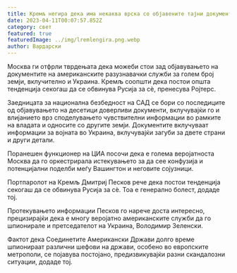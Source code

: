 ```yaml
---
title: Кремљ негира дека има некаква врска со објавените тајни документи на Пентагон
date: 2023-04-11T00:07:57.852Z
category: свет
featured: true
featuredImage: ../img/lremlengira.png.webp
author: Вардарски
---
```


Москва ги отфрли тврдењата дека можеби стои зад објавувањето на документите на американските разузнавачки служби за голем број земји, вклучително и Украина. Кремљ соопшти дека постои општа тенденција секогаш да се обвинува Русија за сè, пренесува Ројтерс.

Заедницата за национална безбедност на САД се бори со последиците од објавувањето на десетици доверливи документи, вклучувајќи го и влијанието врз споделувањето чувствителни информации во рамките на владата и односите со другите земји. Документите вклучуваат информации за војната во Украина, вклучувајќи загуби за двете страни и други детали.

Поранешен функционер на ЦИА посочи дека е голема веројатноста Москва да го оркестрирала истекувањето за да сее конфузија и потенцијални поделби меѓу Вашингтон и неговите сојузници.

Портпаролот на Кремљ Дмитриј Песков рече дека постои тенденција секогаш да се обвинува Русија за сè. Тоа е генерално болест, додаде тој.

Протекувањето информации Песков го нарече доста интересно, прецизирајќи дека е многу веројатно американските служби да го шпионирале и претседателот на Украина, Володимир Зеленски.

Фактот дека Соединетите Американски Држави долго време шпионираат различни шефови на држави, особено во европските метрополи, се појавува постојано, предизвикувајќи разни скандалозни ситуации, додаде тој.
